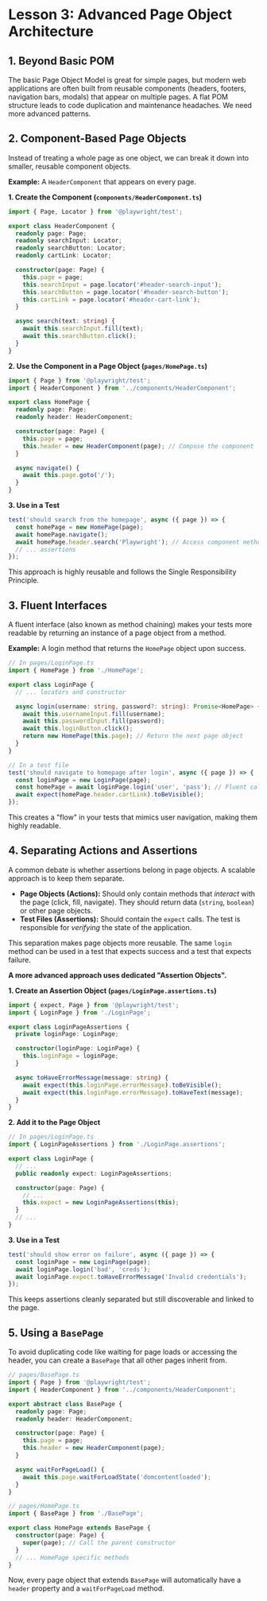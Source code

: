 # Lesson 3: Advanced Page Object Architecture

## 1. Beyond Basic POM

The basic Page Object Model is great for simple pages, but modern web applications are often built from reusable components (headers, footers, navigation bars, modals) that appear on multiple pages. A flat POM structure leads to code duplication and maintenance headaches. We need more advanced patterns.

## 2. Component-Based Page Objects

Instead of treating a whole page as one object, we can break it down into smaller, reusable component objects.

**Example:** A `HeaderComponent` that appears on every page.

**1. Create the Component (`components/HeaderComponent.ts`)**
```typescript
import { Page, Locator } from '@playwright/test';

export class HeaderComponent {
  readonly page: Page;
  readonly searchInput: Locator;
  readonly searchButton: Locator;
  readonly cartLink: Locator;

  constructor(page: Page) {
    this.page = page;
    this.searchInput = page.locator('#header-search-input');
    this.searchButton = page.locator('#header-search-button');
    this.cartLink = page.locator('#header-cart-link');
  }

  async search(text: string) {
    await this.searchInput.fill(text);
    await this.searchButton.click();
  }
}
```

**2. Use the Component in a Page Object (`pages/HomePage.ts`)**
```typescript
import { Page } from '@playwright/test';
import { HeaderComponent } from '../components/HeaderComponent';

export class HomePage {
  readonly page: Page;
  readonly header: HeaderComponent;

  constructor(page: Page) {
    this.page = page;
    this.header = new HeaderComponent(page); // Compose the component
  }

  async navigate() {
    await this.page.goto('/');
  }
}
```

**3. Use in a Test**
```typescript
test('should search from the homepage', async ({ page }) => {
  const homePage = new HomePage(page);
  await homePage.navigate();
  await homePage.header.search('Playwright'); // Access component methods
  // ... assertions
});
```
This approach is highly reusable and follows the Single Responsibility Principle.

## 3. Fluent Interfaces

A fluent interface (also known as method chaining) makes your tests more readable by returning an instance of a page object from a method.

**Example:** A login method that returns the `HomePage` object upon success.

```typescript
// In pages/LoginPage.ts
import { HomePage } from './HomePage';

export class LoginPage {
  // ... locators and constructor

  async login(username: string, password?: string): Promise<HomePage> {
    await this.usernameInput.fill(username);
    await this.passwordInput.fill(password);
    await this.loginButton.click();
    return new HomePage(this.page); // Return the next page object
  }
}

// In a test file
test('should navigate to homepage after login', async ({ page }) => {
  const loginPage = new LoginPage(page);
  const homePage = await loginPage.login('user', 'pass'); // Fluent call
  await expect(homePage.header.cartLink).toBeVisible();
});
```
This creates a "flow" in your tests that mimics user navigation, making them highly readable.

## 4. Separating Actions and Assertions

A common debate is whether assertions belong in page objects. A scalable approach is to keep them separate.

- **Page Objects (Actions):** Should only contain methods that *interact* with the page (click, fill, navigate). They should return data (`string`, `boolean`) or other page objects.
- **Test Files (Assertions):** Should contain the `expect` calls. The test is responsible for *verifying* the state of the application.

This separation makes page objects more reusable. The same `login` method can be used in a test that expects success and a test that expects failure.

**A more advanced approach uses dedicated "Assertion Objects".**

**1. Create an Assertion Object (`pages/LoginPage.assertions.ts`)**
```typescript
import { expect, Page } from '@playwright/test';
import { LoginPage } from './LoginPage';

export class LoginPageAssertions {
  private loginPage: LoginPage;

  constructor(loginPage: LoginPage) {
    this.loginPage = loginPage;
  }

  async toHaveErrorMessage(message: string) {
    await expect(this.loginPage.errorMessage).toBeVisible();
    await expect(this.loginPage.errorMessage).toHaveText(message);
  }
}
```

**2. Add it to the Page Object**
```typescript
// In pages/LoginPage.ts
import { LoginPageAssertions } from './LoginPage.assertions';

export class LoginPage {
  // ...
  public readonly expect: LoginPageAssertions;

  constructor(page: Page) {
    // ...
    this.expect = new LoginPageAssertions(this);
  }
  // ...
}
```

**3. Use in a Test**
```typescript
test('should show error on failure', async ({ page }) => {
  const loginPage = new LoginPage(page);
  await loginPage.login('bad', 'creds');
  await loginPage.expect.toHaveErrorMessage('Invalid credentials');
});
```
This keeps assertions cleanly separated but still discoverable and linked to the page.

## 5. Using a `BasePage`

To avoid duplicating code like waiting for page loads or accessing the header, you can create a `BasePage` that all other pages inherit from.

```typescript
// pages/BasePage.ts
import { Page } from '@playwright/test';
import { HeaderComponent } from '../components/HeaderComponent';

export abstract class BasePage {
  readonly page: Page;
  readonly header: HeaderComponent;

  constructor(page: Page) {
    this.page = page;
    this.header = new HeaderComponent(page);
  }

  async waitForPageLoad() {
    await this.page.waitForLoadState('domcontentloaded');
  }
}

// pages/HomePage.ts
import { BasePage } from './BasePage';

export class HomePage extends BasePage {
  constructor(page: Page) {
    super(page); // Call the parent constructor
  }
  // ... HomePage specific methods
}
```
Now, every page object that extends `BasePage` will automatically have a `header` property and a `waitForPageLoad` method.
